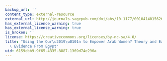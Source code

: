 ```yaml
---
backup_url: ''
content_type: external-resource
external_url: http://journals.sagepub.com/doi/abs/10.1177/0010414015626452
has_external_licence_warning: true
has_external_license_warning: true
is_broken: ''
license: https://creativecommons.org/licenses/by-nc-sa/4.0/
title: "Using the Qur\u2019\u0101n to Empower Arab Women? Theory and Experimental\
  \ Evidence From Egypt"
uid: 6159cbb9-9f65-4335-8887-1369d74e296a
---
```

